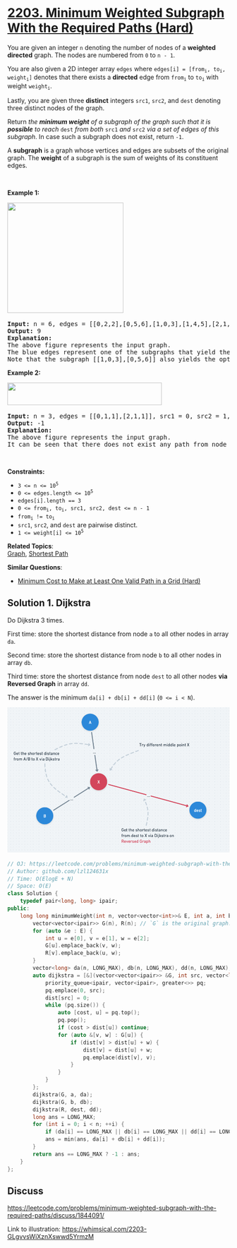 # [2203. Minimum Weighted Subgraph With the Required Paths (Hard)](https://leetcode.com/problems/minimum-weighted-subgraph-with-the-required-paths/)

<p>You are given an integer <code>n</code> denoting the number of nodes of a <strong>weighted directed</strong> graph. The nodes are numbered from <code>0</code> to <code>n - 1</code>.</p>

<p>You are also given a 2D integer array <code>edges</code> where <code>edges[i] = [from<sub>i</sub>, to<sub>i</sub>, weight<sub>i</sub>]</code> denotes that there exists a <strong>directed</strong> edge from <code>from<sub>i</sub></code> to <code>to<sub>i</sub></code> with weight <code>weight<sub>i</sub></code>.</p>

<p>Lastly, you are given three <strong>distinct</strong> integers <code>src1</code>, <code>src2</code>, and <code>dest</code> denoting three distinct nodes of the graph.</p>

<p>Return <em>the <strong>minimum weight</strong> of a subgraph of the graph such that it is <strong>possible</strong> to reach</em> <code>dest</code> <em>from both</em> <code>src1</code> <em>and</em> <code>src2</code> <em>via a set of edges of this subgraph</em>. In case such a subgraph does not exist, return <code>-1</code>.</p>

<p>A <strong>subgraph</strong> is a graph whose vertices and edges are subsets of the original graph. The <strong>weight</strong> of a subgraph is the sum of weights of its constituent edges.</p>

<p>&nbsp;</p>
<p><strong>Example 1:</strong></p>
<img alt="" src="https://assets.leetcode.com/uploads/2022/02/17/example1drawio.png" style="width: 263px; height: 250px;">
<pre><strong>Input:</strong> n = 6, edges = [[0,2,2],[0,5,6],[1,0,3],[1,4,5],[2,1,1],[2,3,3],[2,3,4],[3,4,2],[4,5,1]], src1 = 0, src2 = 1, dest = 5
<strong>Output:</strong> 9
<strong>Explanation:</strong>
The above figure represents the input graph.
The blue edges represent one of the subgraphs that yield the optimal answer.
Note that the subgraph [[1,0,3],[0,5,6]] also yields the optimal answer. It is not possible to get a subgraph with less weight satisfying all the constraints.
</pre>

<p><strong>Example 2:</strong></p>
<img alt="" src="https://assets.leetcode.com/uploads/2022/02/17/example2-1drawio.png" style="width: 350px; height: 51px;">
<pre><strong>Input:</strong> n = 3, edges = [[0,1,1],[2,1,1]], src1 = 0, src2 = 1, dest = 2
<strong>Output:</strong> -1
<strong>Explanation:</strong>
The above figure represents the input graph.
It can be seen that there does not exist any path from node 1 to node 2, hence there are no subgraphs satisfying all the constraints.
</pre>

<p>&nbsp;</p>
<p><strong>Constraints:</strong></p>

<ul>
	<li><code>3 &lt;= n &lt;= 10<sup>5</sup></code></li>
	<li><code>0 &lt;= edges.length &lt;= 10<sup>5</sup></code></li>
	<li><code>edges[i].length == 3</code></li>
	<li><code>0 &lt;= from<sub>i</sub>, to<sub>i</sub>, src1, src2, dest &lt;= n - 1</code></li>
	<li><code>from<sub>i</sub> != to<sub>i</sub></code></li>
	<li><code>src1</code>, <code>src2</code>, and <code>dest</code> are pairwise distinct.</li>
	<li><code>1 &lt;= weight[i] &lt;= 10<sup>5</sup></code></li>
</ul>


**Related Topics**:  
[Graph](https://leetcode.com/tag/graph/), [Shortest Path](https://leetcode.com/tag/shortest-path/)

**Similar Questions**:
* [Minimum Cost to Make at Least One Valid Path in a Grid (Hard)](https://leetcode.com/problems/minimum-cost-to-make-at-least-one-valid-path-in-a-grid/)
## Solution 1. Dijkstra

Do Dijkstra 3 times.

First time: store the shortest distance from node `a` to all other nodes in array `da`.

Second time: store the shortest distance from node `b` to all other nodes in array `db`.

Third time: store the shortest distance from node `dest` to all other nodes **via Reversed Graph** in array `dd`.

The answer is the minimum `da[i] + db[i] + dd[i]` (`0 <= i < N`).

![Intuition](./intuition.png)

```cpp
// OJ: https://leetcode.com/problems/minimum-weighted-subgraph-with-the-required-paths/
// Author: github.com/lzl124631x
// Time: O(ElogE + N)
// Space: O(E)
class Solution {
    typedef pair<long, long> ipair;
public:
    long long minimumWeight(int n, vector<vector<int>>& E, int a, int b, int dest) {
        vector<vector<ipair>> G(n), R(n); // `G` is the original graph. `R` is the reversed graph
        for (auto &e : E) {
            int u = e[0], v = e[1], w = e[2];
            G[u].emplace_back(v, w);
            R[v].emplace_back(u, w);
        }
        vector<long> da(n, LONG_MAX), db(n, LONG_MAX), dd(n, LONG_MAX);
        auto dijkstra = [&](vector<vector<ipair>> &G, int src, vector<long> &dist) {
            priority_queue<ipair, vector<ipair>, greater<>> pq;
            pq.emplace(0, src);
            dist[src] = 0;
            while (pq.size()) {
                auto [cost, u] = pq.top();
                pq.pop();
                if (cost > dist[u]) continue;
                for (auto &[v, w] : G[u]) {
                    if (dist[v] > dist[u] + w) {
                        dist[v] = dist[u] + w;
                        pq.emplace(dist[v], v);
                    }
                }
            }
        };
        dijkstra(G, a, da);
        dijkstra(G, b, db);
        dijkstra(R, dest, dd);
        long ans = LONG_MAX;
        for (int i = 0; i < n; ++i) {
            if (da[i] == LONG_MAX || db[i] == LONG_MAX || dd[i] == LONG_MAX) continue;
            ans = min(ans, da[i] + db[i] + dd[i]);
        }
        return ans == LONG_MAX ? -1 : ans;
    }
};
```

## Discuss

https://leetcode.com/problems/minimum-weighted-subgraph-with-the-required-paths/discuss/1844091/

Link to illustration: https://whimsical.com/2203-GLgvvsWiXznXswwd5YrmzM